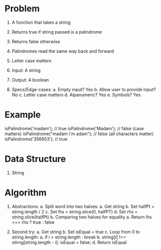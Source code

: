 # Problem

  1. A function that takes a string 
  2. Returns true if string passed is a palindrome
  3. Returns false otherwise
  4. Palindromes read the same way back and forward
  5. Letter case matters 

  1. Input: A string 
  2. Output: A boolean
  3. Specs/Edge-cases:
    a. Empty input? Yes 
    b. Allow user to provide input? No
    c. Letter case matters 
    d. Alpanumeric? Yes 
    e. Symbols? Yes 

# Example 

isPalindrome('madam');               // true
isPalindrome('Madam');               // false (case matters)
isPalindrome("madam i'm adam");      // false (all characters matter)
isPalindrome('356653');              // true

# Data Structure

  1. String

# Algorithm

  1. Abstractions:
    a. Split word into two halves:
      a. Get string 
      b. Set halfPt = string.length / 2
      c. Set lhs = string.slice(0, halfPT)
      d. Set rhs = string.slice(halfPt)
    b. Comparing two halves for equality 
      a. Return lhs === rhs ? true : false 

  2. Second try:
    a. Get string
    b. Set isEqual = true 
    c. Loop from 0 to string.length:
      a. if i > string.length : break
      b. string[i] !== stirng[string.length - i]: isEqual = false;
    d. Return isEqual
      

